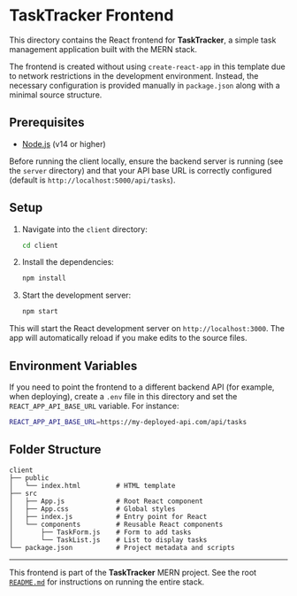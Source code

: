 # TaskTracker Frontend

This directory contains the React frontend for **TaskTracker**, a simple task management application built with the MERN stack.

The frontend is created without using `create-react-app` in this template due to network restrictions in the development environment. Instead, the necessary configuration is provided manually in `package.json` along with a minimal source structure.

## Prerequisites

- [Node.js](https://nodejs.org/) (v14 or higher)

Before running the client locally, ensure the backend server is running (see the `server` directory) and that your API base URL is correctly configured (default is `http://localhost:5000/api/tasks`).

## Setup

1. Navigate into the `client` directory:

   ```bash
   cd client
   ```

2. Install the dependencies:

   ```bash
   npm install
   ```

3. Start the development server:

   ```bash
   npm start
   ```

This will start the React development server on `http://localhost:3000`. The app will automatically reload if you make edits to the source files.

## Environment Variables

If you need to point the frontend to a different backend API (for example, when deploying), create a `.env` file in this directory and set the `REACT_APP_API_BASE_URL` variable. For instance:

```bash
REACT_APP_API_BASE_URL=https://my-deployed-api.com/api/tasks
```

## Folder Structure

```
client
├── public
│   └── index.html         # HTML template
├── src
│   ├── App.js             # Root React component
│   ├── App.css            # Global styles
│   ├── index.js           # Entry point for React
│   └── components         # Reusable React components
│       ├── TaskForm.js    # Form to add tasks
│       └── TaskList.js    # List to display tasks
└── package.json           # Project metadata and scripts
```

---

This frontend is part of the **TaskTracker** MERN project. See the root [`README.md`](../README.md) for instructions on running the entire stack.